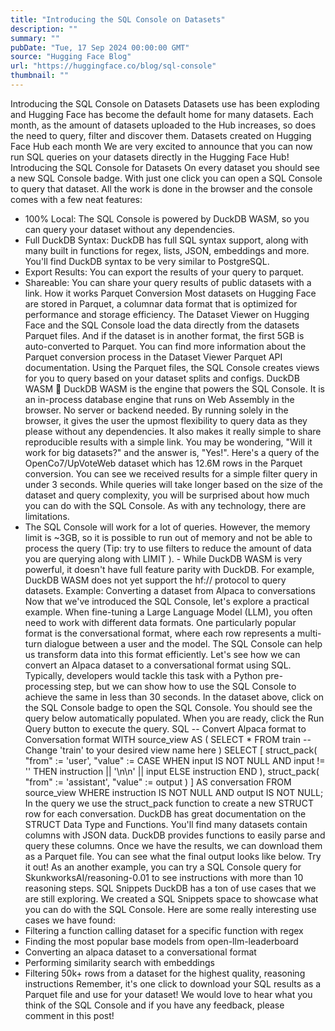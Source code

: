 ```yaml
---
title: "Introducing the SQL Console on Datasets"
description: ""
summary: ""
pubDate: "Tue, 17 Sep 2024 00:00:00 GMT"
source: "Hugging Face Blog"
url: "https://huggingface.co/blog/sql-console"
thumbnail: ""
---
```


Introducing the SQL Console on Datasets
Datasets use has been exploding and Hugging Face has become the default home for many datasets. Each month, as the amount of datasets uploaded to the Hub increases, so does the need to query, filter and discover them.
Datasets created on Hugging Face Hub each month
We are very excited to announce that you can now run SQL queries on your datasets directly in the Hugging Face Hub!
Introducing the SQL Console for Datasets
On every dataset you should see a new SQL Console badge. With just one click you can open a SQL Console to query that dataset.
All the work is done in the browser and the console comes with a few neat features:
- 100% Local: The SQL Console is powered by DuckDB WASM, so you can query your dataset without any dependencies.
- Full DuckDB Syntax: DuckDB has full SQL syntax support, along with many built in functions for regex, lists, JSON, embeddings and more. You'll find DuckDB syntax to be very similar to PostgreSQL.
- Export Results: You can export the results of your query to parquet.
- Shareable: You can share your query results of public datasets with a link.
How it works
Parquet Conversion
Most datasets on Hugging Face are stored in Parquet, a columnar data format that is optimized for performance and storage efficiency. The Dataset Viewer on Hugging Face and the SQL Console load the data directly from the datasets Parquet files. And if the dataset is in another format, the first 5GB is auto-converted to Parquet. You can find more information about the Parquet conversion process in the Dataset Viewer Parquet API documentation.
Using the Parquet files, the SQL Console creates views for you to query based on your dataset splits and configs.
DuckDB WASM 🦆
DuckDB WASM is the engine that powers the SQL Console. It is an in-process database engine that runs on Web Assembly in the browser. No server or backend needed.
By running solely in the browser, it gives the user the upmost flexibility to query data as they please without any dependencies. It also makes it really simple to share reproducible results with a simple link.
You may be wondering, "Will it work for big datasets?" and the answer is, "Yes!".
Here's a query of the OpenCo7/UpVoteWeb dataset which has 12.6M
rows in the Parquet conversion.
You can see we received results for a simple filter query in under 3 seconds.
While queries will take longer based on the size of the dataset and query complexity, you will be surprised about how much you can do with the SQL Console.
As with any technology, there are limitations.
- The SQL Console will work for a lot of queries. However, the memory limit is ~3GB, so it is possible to run out of memory and not be able to process the query (Tip: try to use filters to reduce the amount of data you are querying along with
LIMIT
). - While DuckDB WASM is very powerful, it doesn't have full feature parity with DuckDB. For example, DuckDB WASM does not yet support the
hf://
protocol to query datasets.
Example: Converting a dataset from Alpaca to conversations
Now that we've introduced the SQL Console, let's explore a practical example. When fine-tuning a Large Language Model (LLM), you often need to work with different data formats. One particularly popular format is the conversational format, where each row represents a multi-turn dialogue between a user and the model. The SQL Console can help us transform data into this format efficiently. Let's see how we can convert an Alpaca dataset to a conversational format using SQL.
Typically, developers would tackle this task with a Python pre-processing step, but we can show how to use the SQL Console to achieve the same in less than 30 seconds.
In the dataset above, click on the SQL Console badge to open the SQL Console. You should see the query below automatically populated.
When you are ready, click the Run Query button to execute the query.
SQL
-- Convert Alpaca format to Conversation format
WITH
source_view AS (
SELECT * FROM train -- Change 'train' to your desired view name here
)
SELECT
[
struct_pack(
"from" := 'user',
"value" := CASE
WHEN input IS NOT NULL AND input != ''
THEN instruction || '\n\n' || input
ELSE instruction
END
),
struct_pack(
"from" := 'assistant',
"value" := output
)
] AS conversation
FROM source_view
WHERE instruction IS NOT NULL
AND output IS NOT NULL;
In the query we use the struct_pack
function to create a new STRUCT row for each conversation.
DuckDB has great documentation on the STRUCT
Data Type and Functions. You'll find many datasets contain columns with JSON data. DuckDB provides functions to easily parse and query these columns.
Once we have the results, we can download them as a Parquet file. You can see what the final output looks like below.
Try it out!
As an another example, you can try a SQL Console query for SkunkworksAI/reasoning-0.01 to see instructions with more than 10 reasoning steps.
SQL Snippets
DuckDB has a ton of use cases that we are still exploring. We created a SQL Snippets space to showcase what you can do with the SQL Console.
Here are some really interesting use cases we have found:
- Filtering a function calling dataset for a specific function with regex
- Finding the most popular base models from open-llm-leaderboard
- Converting an alpaca dataset to a conversational format
- Performing similarity search with embeddings
- Filtering 50k+ rows from a dataset for the highest quality, reasoning instructions
Remember, it's one click to download your SQL results as a Parquet file and use for your dataset!
We would love to hear what you think of the SQL Console and if you have any feedback, please comment in this post!